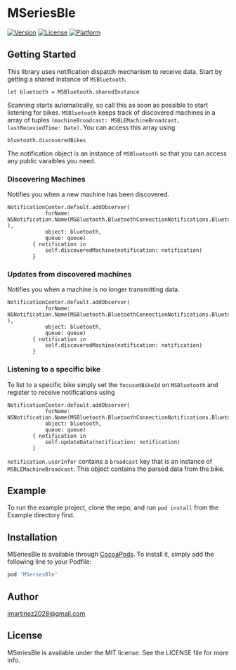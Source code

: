 # MSeriesBle

[![Version](https://img.shields.io/cocoapods/v/MSeriesBle.svg?style=flat)](http://cocoapods.org/pods/MSeriesBle)
[![License](https://img.shields.io/cocoapods/l/MSeriesBle.svg?style=flat)](http://cocoapods.org/pods/MSeriesBle)
[![Platform](https://img.shields.io/cocoapods/p/MSeriesBle.svg?style=flat)](http://cocoapods.org/pods/MSeriesBle)

## Getting Started
This library uses notification dispatch mechanism to receive data.  Start by getting a shared instance of `MSBluetooth`. 

``` 
let bluetooth = MSBluetooth.sharedInstance
```

Scanning starts automatically, so call this as soon as possible to start listening for bikes.  `MSBluetooth` keeps track of discovered machines in a array of tuples `(machineBroadcast: MSBLEMachineBroadcast, lastReceviedTime: Date)`.  You can access this array using 
```
bluetooth.discoveredBikes
```

The notification object is an instance of `MSBluetooth` so that you can access any public varaibles you need.

### Discovering Machines
Notifies you when a new machine has been discovered.
```
NotificationCenter.default.addObserver(
            forName: NSNotification.Name(MSBluetooth.BluetoothConnectionNotifications.BluetoothConnectionDidDiscoverMachine ),
            object: bluetooth,
            queue: queue)
        { notification in
            self.discoveredMachine(notification: notification)
        }
```

### Updates from discovered machines
Notifies you when a machine is no longer transmitting data.
```
NotificationCenter.default.addObserver(
            forName: NSNotification.Name(MSBluetooth.BluetoothConnectionNotifications.BluetoothConnectionUpdateDiscoveredMachines ),
            object: bluetooth,
            queue: queue)
        { notification in
            self.discoveredMachine(notification: notification)
        }
```

### Listening to a specific bike
To list to a specific bike simply set the `focusedBikeId` on `MSBluetooth` and register to receive notifications using
```
NotificationCenter.default.addObserver(
            forName: NSNotification.Name(MSBluetooth.BluetoothConnectionNotifications.BluetoothConnectionDidReceiveMachineBroadcast),
            object: bluetooth,
            queue: queue)
        { notification in
            self.updateData(notification: notification)
        }
```

`notification.userInfor` contains a `broadcast` key that is an instance of `MSBLEMachineBroadcast`.  This object contains the parsed data from the bike.

## Example

To run the example project, clone the repo, and run `pod install` from the Example directory first.


## Installation

MSeriesBle is available through [CocoaPods](http://cocoapods.org). To install
it, simply add the following line to your Podfile:

```ruby
pod 'MSeriesBle'
```

## Author

imartinez2028@gmail.com

## License

MSeriesBle is available under the MIT license. See the LICENSE file for more info.
